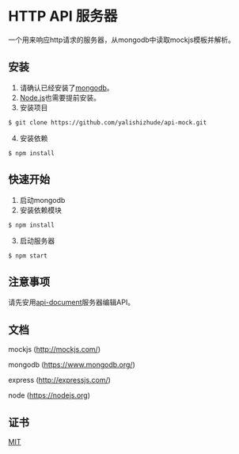 # HTTP API 服务器

一个用来响应http请求的服务器，从mongodb中读取mockjs模板并解析。

## 安装

1. 请确认已经安装了[mongodb](https://www.mongodb.org/)。
2. [Node.js](https://nodejs.org)也需要提前安装。
3. 安装项目
```
$ git clone https://github.com/yalishizhude/api-mock.git
```
4. 安装依赖
```
$ npm install
```

## 快速开始

1. 启动mongodb
2. 安装依赖模块

```
$ npm install
```

3. 启动服务器

```
$ npm start
```

## 注意事项

请先安用[api-document](https://github.com/yalishizhude/api-document)服务器编辑API。

## 文档

mockjs (http://mockjs.com/)

mongodb (https://www.mongodb.org/)

express (http://expressjs.com/)

node (https://nodejs.org)

## 证书

  [MIT](LICENSE)